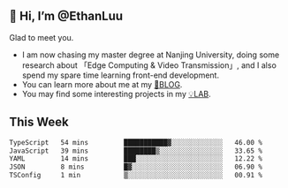 ## 👋 Hi, I’m @EthanLuu

Glad to meet you.

- I am now chasing my master degree at Nanjing University, doing some research about 「Edge Computing & Video Transmission」, and I also spend my spare time learning front-end development.
- You can learn more about me at my [📝BLOG](https://blog.ethanloo.cn).
- You may find some interesting projects in my [💡LAB](https://lab.ethanloo.cn).

## This Week
<!--START_SECTION:waka-->

```txt
TypeScript   54 mins         ███████████▓░░░░░░░░░░░░░   46.00 %
JavaScript   39 mins         ████████▒░░░░░░░░░░░░░░░░   33.65 %
YAML         14 mins         ███░░░░░░░░░░░░░░░░░░░░░░   12.22 %
JSON         8 mins          █▓░░░░░░░░░░░░░░░░░░░░░░░   06.90 %
TSConfig     1 min           ▒░░░░░░░░░░░░░░░░░░░░░░░░   00.91 %
```

<!--END_SECTION:waka-->
